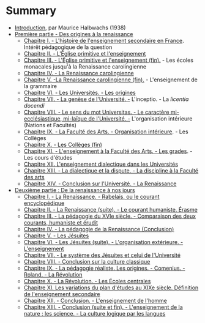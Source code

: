 # Summary

* [Introduction](introduction/README.md), par Maurice Halbwachs (1938)
* [Première partie - Des origines à la renaissance](partie1/README.md)
  * [Chapitre I. - L'histoire de l'enseignement secondaire en France](partie1/chapitre1/README.md). Intérêt pédagogique de la question
  * [Chapitre II. - L'Église primitive et l'enseignement](partie1/chapitre2/README.md)
  * [Chapitre III. - L'Église primitive et l'enseignement (fin).](partie1/chapitre3/README.md) - Les écoles monacales jusqu'à la Renaissance carolingienne
  * [Chapitre IV. - La Renaissance carolingienne](partie1/chapitre4/README.md)
  * [Chapitre V. -La Renaissance carolingienne (fin).](partie1/chapitre5/README.md) - L'enseignement de la grammaire
  * [Chapitre VI. - Les Universités. - Les origines](partie1/chapitre6/README.md)
  * [Chapitre VII. - La genèse de l'Université. -](partie1/chapitre7/README.md) L'inceptio. - La _licentia docendi_
  * [Chapitre VIII. - Le sens du mot Universitas. - Le caractère mi-ecclésiastique, mi-laïque de l'Université. -](partie1/chapitre8/README.md) L'organisation intérieure (Nations et Facultés)  
  * [Chapitre IX. - La Faculté des Arts. - Organisation intérieure](partie1/chapitre9/README.md). - Les Collèges
  * [Chapitre X. - Les Collèges (fin)](partie1/chapitre10/README.md)
  * [Chapitre XI. - L'enseignement à la Faculté des Arts. - Les grades](partie1/chapitre11/README.md). - Les cours d'études
  * [Chapitre XII. L'enseignement dialectique dans les Universités](partie1/chapitre12/README.md)
  * [Chapitre XIII. - La dialectique et la dispute. - La discipline à la Faculté des arts](partie1/chapitre13/README.md)
  * [Chapitre XIV. - Conclusion sur l'Université. - La Renaissance](partie1/chapitre14/README.md)
* [Deuxième partie : De la renaissance à nos jours](partie2/README.md)
  * [Chapitre I. - La Renaissance. - Rabelais, ou le courant encyclopédique](partie2/chapitre1/README.md)
  * [Chapitre II. - La Renaissance (suite). - Le courant humaniste. Érasme](partie2/chapitre2/README.md)
  * [Chapitre III. - La pédagogie du XVIe siècle. - Comparaison des deux courants, humaniste et érudit](partie2/chapitre3/README.md)
  * [Chapitre IV. - La pédagogie de la Renaissance (Conclusion)](partie2/chapitre4/README.md)
  * [Chapitre V. - Les Jésuites](partie2/chapitre5/README.md)
  * [Chapitre VI. - Les Jésuites (suite). - L'organisation extérieure. - L'enseignement](partie2/chapitre6/README.md)
  * [Chapitre VII. - Le système des Jésuites et celui de l'Université](partie2/chapitre7/README.md)
  * [Chapitre VIII. - Conclusion sur la culture classique](partie2/chapitre8/README.md)
  * [Chapitre IX. - La pédagogie réaliste. Les origines. - Comenius. - Roland. - La Révolution](partie2/chapitre9/README.md)
  * [Chapitre X. - La Révolution. - Les Écoles centrales](partie2/chapitre10/README.md)
  * [Chapitre XI. Les variations du plan d'études au XIXe siècle. Définition de l'enseignement secondaire](partie2/chapitre11/README.md)
  * [Chapitre XII. - Conclusion. - L'enseignement de l'homme](partie2/chapitre12/README.md)
  * [Chapitre XIII. - Conclusion (suite et fin). - L'enseignement de la nature : les science. - La culture logique par les langues](partie2/chapitre13/README.md)
